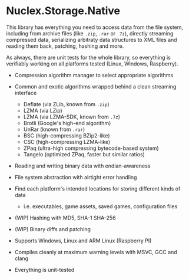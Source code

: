 Nuclex.Storage.Native
=====================

This library has everything you need to access data from the file system,
including from archive files (like `.zip`, `.rar` or `.7z`), directly
streaming compressed data, serializing arbitraty data structures to XML files
and reading them back, patching, hashing and more.

As always, there are unit tests for the whole library, so everything is
verifiably working on all platforms tested (Linux, Windows, Raspberry).

* Compression algorithm manager to select appropriate algorithms
* Common and exotic algorithms wrapped behind a clean streaming interface
  * Deflate (via ZLib, known from `.zip`)
  * LZMA (via LZip)
  * LZMA (via LZMA-SDK, known from `.7z`)
  * Brotli (Google's high-end algorithm)
  * UnRar (known from `.rar`)
  * BSC (high-compressing BZip2-like)
  * CSC (high-compressing LZMA-like)
  * ZPaq (ultra-high compressing bytecode-based system)
  * Tangelo (optimized ZPaq, faster but similar ratios)
* Reading and writing binary data with endian-awareness
* File system abstraction with airtight error handling
* Find each platform's intended locations for storing different kinds of data
  * i.e. executables, game assets, saved games, configuration files

* (WIP) Hashing with MD5, SHA-1 SHA-256
* (WIP) Binary diffs and patching

* Supports Windows, Linux and ARM Linux (Raspberry PI)
* Compiles cleanly at maximum warning levels with MSVC, GCC and clang
* Everything is unit-tested

